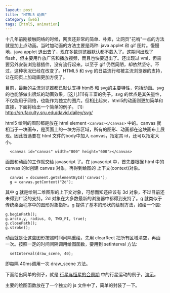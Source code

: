 ```yaml
---
layout: post
title: "HTML5 动画"
category: [web]
tags: [html5, animation]
---
```


十几年前刚接触网络的时候，网页还非常的简单、朴素，让网页"花哨"一点的方法就是加上点动画。当时加动画的方法主要是两种: java applet 和 gif 图片。慢慢地，java applet 退出去了，现在多数浏览器默认都不载入了。这期间出现了 flash，但主要用作放广告和播放视频，而且也快要退出了。还出现过 vml，但需要另外安装浏览器插件，没有流行起来。以至于 gif 仍然简陋，却依然坚守。不过，这种状况已经在改变了。HTML5 和 svg 的日益流行和被主流浏览器的支持， 让在网页上加动画更加方便了。

目前，最新的主流浏览器都已默认支持 html5 和 svg的主要特性，包括动画。svg 的也能够做出很炫的动画效果，[这儿][1]有丰富的例子。svg 的优点是其矢量性，不仅能用于网络，也能作为独立的图片。但相比起来，html5的动画则更加简单和直接，下面将给出一个简单的例子。
  [1]: http://srufaculty.sru.edu/david.dailey/svg/

html5 绘制的图形都是放在 html element `<canvas></canvas>` 中的。canvas 就相当于一块画布，是页面上的一块方形区域，所有的图形、动画都在这块画布上展现。因此首选要在 html 文件的body中加入 canvas，指定其 id，还可以指定大小。

      <canvas id="canvas" width="800" height="600"></canvas>

画图和动画的工作就交给 javascript 了。在 javascript 中，首先要根据 html 中的 canvas 的id创建 canvas 对象，再得到绘图的 上下文(context)对象。

      canvas = document.getElementById('canvas');
      g = canvas.getContext("2d");

其中 g 就是绘制二维图形的上下文对象，可想而知还应该有 3d 对象，不过目前还未得到广泛的支持。2d 对象在大多数最新的浏览器中都得到支持了。g 就类似于传统桌面程序中的图形对象指针。g 提供了基本的形状的绘制方法，如绘一个圆:

    g.beginPath();					
    g.arc(x,y, radius, 0, TWO_PI, true);
    g.closePath();
    g.stroke();							

动画就是让这些图形按照时间间隔重绘，先用 clearRect 把所有区域清空，再画一次。按照一定的时间间隔调用绘图函数，要用到 setInterval 方法:

      setInterval(draw_scene, 40);

即每隔 40ms调用一次 draw_scene 方法。

下面给出简单的例子，就是 [行星与恒星的合周期][2] 中的行星运动的例子，[演示][3]。

  [2]: http://dayigu.github.com/2012/04/planet-in-conjunction-with-star/
  [3]: http://dayigu.github.com/html/planet_star_conjunction.html

主要的绘图函数放在了一个独立的 js 文件中了，简单的封装了一下。
